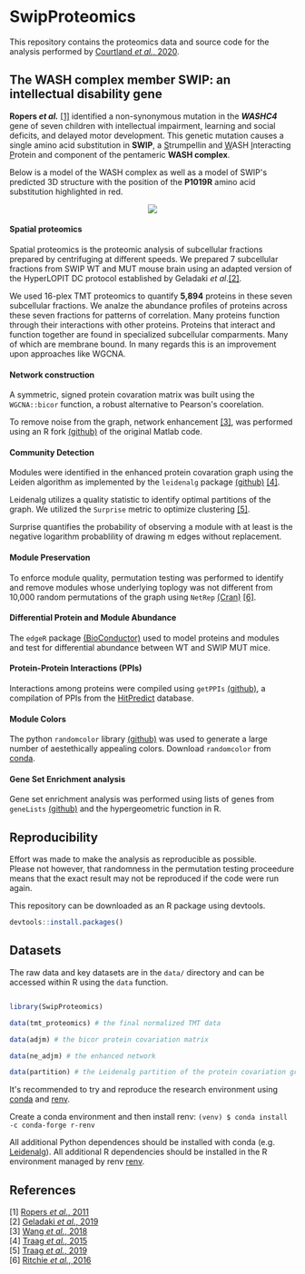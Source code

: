 # SwipProteomics
This repository contains the proteomics data and source code for the analysis 
performed by [Courtland _et al._, 2020](manuscript/).

## The WASH complex member SWIP: an intellectual disability gene
__Ropers _et al.___ [[1]](./refs/Ropers_2011.pdf) identified a non-synonymous mutation in the **_WASHC4_** gene of
seven children with intellectual impairment, learning and social deficits, and delayed motor development. 
This genetic mutation causes a single amino acid substitution in __SWIP__,
a <ins>S</ins>trumpellin and <ins>W</ins>ASH <ins>I</ins>nteracting <ins>P</ins>rotein and component of the pentameric __WASH complex__. 

Below is a model of the WASH complex as well as a model of SWIP's predicted 
3D structure with the position of the __P1019R__ amino acid substitution 
highlighted in red.

<p align="center">
  <img width="" height="" src="./figs/github/Swip.gif">
  </p>


#### Spatial proteomics
Spatial proteomics is the proteomic analysis of subcellular fractions prepared by centrifuging at different speeds.
We prepared 7 subcellular fractions from SWIP WT and MUT mouse brain using an adapted version of the HyperLOPIT DC 
protocol established by Geladaki _et al_.[[2]](refs/Geladaki_2019.pdf).

We used 16-plex TMT proteomics to quantify __5,894__ proteins in these seven
subcellular fractions. We analze the abundance profiles of proteins across these
seven fractions for patterns of correlation. Many proteins function through
their interactions with other proteins. Proteins that interact and function
together are found in specialized subcellular comparments. Many of which are
membrane bound. In many  regards this is an improvement upon approaches like
WGCNA.

#### Network construction
A symmetric, signed protein covaration matrix was built using the `WGCNA::bicor`
function, a robust alternative to Pearson's coorelation.

To remove noise from the graph, network enhancement [[3]](./refs/Wang_2018.pdf), 
was performed using an R fork [(github)](https://github.com/microbma/neten) of the original Matlab code. 

#### Community Detection
Modules were identified in the enhanced protein covaration graph using 
the Leiden algorithm as implemented by the `leidenalg` package 
[(github)](https://github.com/vtraag/leidenalg) [[4]](refs/Traag_2019.pdf).

Leidenalg utilizes a quality statistic to identify optimal partitions 
of the graph. We utilized the `Surprise` metric to optimize clustering 
[[5]](refs/Traag_2015.pdf).  

Surprise quantifies the probability of observing a module with at least 
is the negative logarithm probablility of drawing m edges without replacement.

#### Module Preservation
To enforce module quality, permutation testing was performed to identify 
and remove modules whose underlying toplogy was not different from 10,000 random 
permutations of the graph using `NetRep` 
[(Cran)](https://cran.r-project.org/web/packages/NetRep/vignettes/NetRep.html)
[[6]](refs/Ritchie_2016.pdf).  

#### Differential Protein and Module Abundance
The `edgeR` package 
[(BioConductor)](https://bioconductor.org/packages/release/bioc/html/edgeR.html)
used to model proteins and modules and test for differential abundance 
between WT and SWIP MUT mice.

#### Protein-Protein Interactions (PPIs)
Interactions among proteins were compiled using `getPPIs` 
[(github)](https://github.com/twesleyb/getPPIs),
a compilation of PPIs from the [HitPredict](http://www.hitpredict.org/) database.

#### Module Colors
The python `randomcolor` library [(github)](https://github.com/kevinwuhoo/randomcolor-py)
was used to generate a large number of aestethically appealing colors. Download
`randomcolor` from [conda](https://anaconda.org/conda-forge/randomcolor).

#### Gene Set Enrichment analysis
Gene set enrichment analysis was performed using lists of genes from 
`geneLists` [(github)](https://github.com/twesleyb/geneLists) and the
hypergeometric function in R.

## Reproducibility 
Effort was made to make the analysis as reproducible as possible.   
Please not however, that randomness in the permutation testing proceedure means
that the exact result may not be reproduced if the code were run again.

This repository can be downloaded as an R package using devtools.
```R
devtools::install.packages()
```

## Datasets
The raw data and key datasets are in the `data/` directory and can be accessed 
within R using the `data` function.
```R

library(SwipProteomics)

data(tmt_proteomics) # the final normalized TMT data

data(adjm) # the bicor protein covariation matrix

data(ne_adjm) # the enhanced network

data(partition) # the Leidenalg partition of the protein covariation graph
```
It's recommended to try and reproduce the research environment using 
[conda](https://docs.anaconda.com/anaconda/install/) 
and [renv](https://anaconda.org/conda-forge/r-renv).   

Create a conda environment and then install renv:
`(venv) $ conda install -c conda-forge r-renv`

All additional Python dependences should be installed with conda (e.g. [Leidenalg](https://anaconda.org/conda-forge/leidenalg)). 
All additional R dependencies should be installed in the R environment managed by renv [renv](https://github.com/rstudio/renv).

## References
[1] [Ropers _et al._, 2011](refs/Ropers_2011.pdf)  
[2] [Geladaki _et al._, 2019](refs/Geladaki_2019.pdf)  
[3] [Wang _et al._, 2018](refs/Wang_2018.pdf)  
[4] [Traag _et al._, 2015](refs/Traag_2015.pdf)  
[5] [Traag _et al._, 2019](refs/Traag_2019.pdf)  
[6] [Ritchie _et al._, 2016](refs/Ritchie_2016.pdf)  
